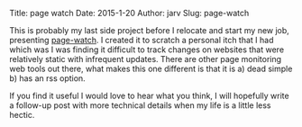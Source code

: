 Title: page watch
Date: 2015-1-20
Author: jarv
Slug: page-watch

This is probably my last side project before I relocate and start my new job, presenting [page-watch](https://page-watch.com).
I created it to scratch a personal itch that I had which was I was finding it difficult to track changes on websites
that were relatively static with infrequent updates. There are other page monitoring web tools out there, what makes this
one different is that it is a) dead simple b) has an rss option.

If you find it useful I would love to hear what you think, I will hopefully write a follow-up post with more technical
details when my life is a little less hectic.
